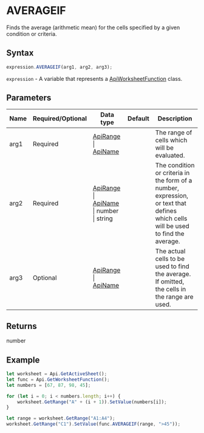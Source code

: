 # AVERAGEIF

Finds the average (arithmetic mean) for the cells specified by a given condition or criteria.

## Syntax

```javascript
expression.AVERAGEIF(arg1, arg2, arg3);
```

`expression` - A variable that represents a [ApiWorksheetFunction](../ApiWorksheetFunction.md) class.

## Parameters

| **Name** | **Required/Optional** | **Data type** | **Default** | **Description** |
| ------------- | ------------- | ------------- | ------------- | ------------- |
| arg1 | Required | [ApiRange](../../ApiRange/ApiRange.md) \| [ApiName](../../ApiName/ApiName.md) |  | The range of cells which will be evaluated. |
| arg2 | Required | [ApiRange](../../ApiRange/ApiRange.md) \| [ApiName](../../ApiName/ApiName.md) \| number \| string |  | The condition or criteria in the form of a number, expression, or text that defines which cells will be used to find the average. |
| arg3 | Optional | [ApiRange](../../ApiRange/ApiRange.md) \| [ApiName](../../ApiName/ApiName.md) |  | The actual cells to be used to find the average. If omitted, the cells in the range are used. |

## Returns

number

## Example



```javascript editor-
let worksheet = Api.GetActiveSheet();
let func = Api.GetWorksheetFunction();
let numbers = [67, 87, 98, 45];

for (let i = 0; i < numbers.length; i++) {
    worksheet.GetRange("A" + (i + 1)).SetValue(numbers[i]);
}

let range = worksheet.GetRange("A1:A4");
worksheet.GetRange("C1").SetValue(func.AVERAGEIF(range, ">45"));
```
